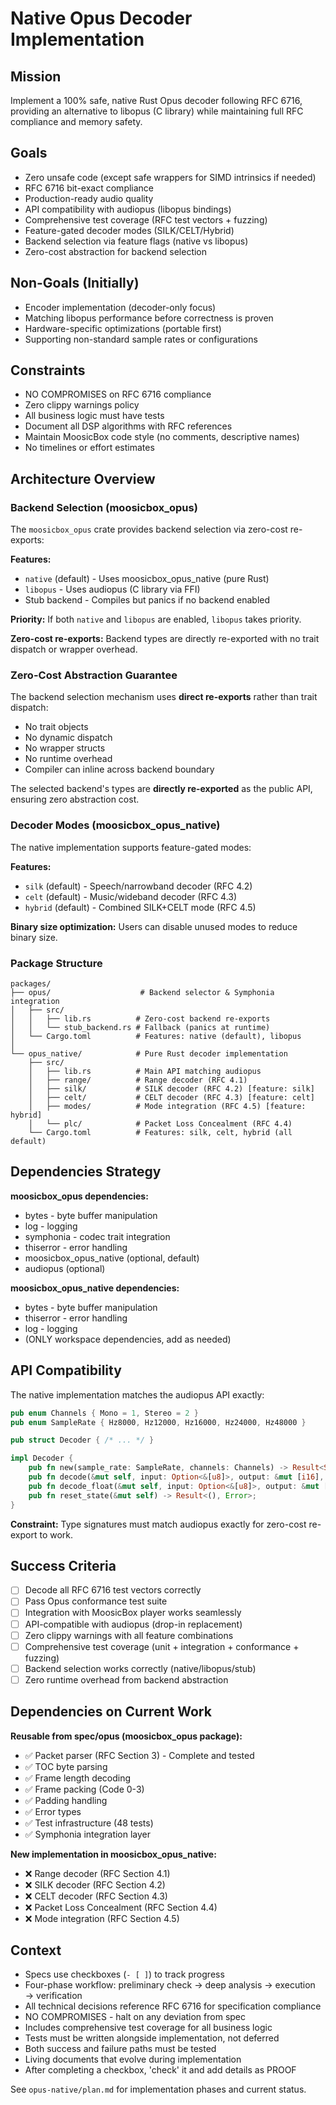 # Native Opus Decoder Implementation

## Mission
Implement a 100% safe, native Rust Opus decoder following RFC 6716, providing an alternative to libopus (C library) while maintaining full RFC compliance and memory safety.

## Goals
- Zero unsafe code (except safe wrappers for SIMD intrinsics if needed)
- RFC 6716 bit-exact compliance
- Production-ready audio quality
- API compatibility with audiopus (libopus bindings)
- Comprehensive test coverage (RFC test vectors + fuzzing)
- Feature-gated decoder modes (SILK/CELT/Hybrid)
- Backend selection via feature flags (native vs libopus)
- Zero-cost abstraction for backend selection

## Non-Goals (Initially)
- Encoder implementation (decoder-only focus)
- Matching libopus performance before correctness is proven
- Hardware-specific optimizations (portable first)
- Supporting non-standard sample rates or configurations

## Constraints
- NO COMPROMISES on RFC 6716 compliance
- Zero clippy warnings policy
- All business logic must have tests
- Document all DSP algorithms with RFC references
- Maintain MoosicBox code style (no comments, descriptive names)
- No timelines or effort estimates

## Architecture Overview

### Backend Selection (moosicbox_opus)

The `moosicbox_opus` crate provides backend selection via zero-cost re-exports:

**Features:**
- `native` (default) - Uses moosicbox_opus_native (pure Rust)
- `libopus` - Uses audiopus (C library via FFI)
- Stub backend - Compiles but panics if no backend enabled

**Priority:** If both `native` and `libopus` are enabled, `libopus` takes priority.

**Zero-cost re-exports:** Backend types are directly re-exported with no trait dispatch or wrapper overhead.

### Zero-Cost Abstraction Guarantee

The backend selection mechanism uses **direct re-exports** rather than trait dispatch:

- No trait objects
- No dynamic dispatch
- No wrapper structs
- No runtime overhead
- Compiler can inline across backend boundary

The selected backend's types are **directly re-exported** as the public API, ensuring zero abstraction cost.

### Decoder Modes (moosicbox_opus_native)

The native implementation supports feature-gated modes:

**Features:**
- `silk` (default) - Speech/narrowband decoder (RFC 4.2)
- `celt` (default) - Music/wideband decoder (RFC 4.3)
- `hybrid` (default) - Combined SILK+CELT mode (RFC 4.5)

**Binary size optimization:** Users can disable unused modes to reduce binary size.

### Package Structure

```
packages/
├── opus/                    # Backend selector & Symphonia integration
│   ├── src/
│   │   ├── lib.rs          # Zero-cost backend re-exports
│   │   └── stub_backend.rs # Fallback (panics at runtime)
│   └── Cargo.toml          # Features: native (default), libopus
│
└── opus_native/            # Pure Rust decoder implementation
    ├── src/
    │   ├── lib.rs          # Main API matching audiopus
    │   ├── range/          # Range decoder (RFC 4.1)
    │   ├── silk/           # SILK decoder (RFC 4.2) [feature: silk]
    │   ├── celt/           # CELT decoder (RFC 4.3) [feature: celt]
    │   ├── modes/          # Mode integration (RFC 4.5) [feature: hybrid]
    │   └── plc/            # Packet Loss Concealment (RFC 4.4)
    └── Cargo.toml          # Features: silk, celt, hybrid (all default)
```

## Dependencies Strategy

**moosicbox_opus dependencies:**
- bytes - byte buffer manipulation
- log - logging
- symphonia - codec trait integration
- thiserror - error handling
- moosicbox_opus_native (optional, default)
- audiopus (optional)

**moosicbox_opus_native dependencies:**
- bytes - byte buffer manipulation
- thiserror - error handling
- log - logging
- (ONLY workspace dependencies, add as needed)

## API Compatibility

The native implementation matches the audiopus API exactly:

```rust
pub enum Channels { Mono = 1, Stereo = 2 }
pub enum SampleRate { Hz8000, Hz12000, Hz16000, Hz24000, Hz48000 }

pub struct Decoder { /* ... */ }

impl Decoder {
    pub fn new(sample_rate: SampleRate, channels: Channels) -> Result<Self, Error>;
    pub fn decode(&mut self, input: Option<&[u8]>, output: &mut [i16], fec: bool) -> Result<usize, Error>;
    pub fn decode_float(&mut self, input: Option<&[u8]>, output: &mut [f32], fec: bool) -> Result<usize, Error>;
    pub fn reset_state(&mut self) -> Result<(), Error>;
}
```

**Constraint:** Type signatures must match audiopus exactly for zero-cost re-export to work.

## Success Criteria

- [ ] Decode all RFC 6716 test vectors correctly
- [ ] Pass Opus conformance test suite
- [ ] Integration with MoosicBox player works seamlessly
- [ ] API-compatible with audiopus (drop-in replacement)
- [ ] Zero clippy warnings with all feature combinations
- [ ] Comprehensive test coverage (unit + integration + conformance + fuzzing)
- [ ] Backend selection works correctly (native/libopus/stub)
- [ ] Zero runtime overhead from backend abstraction

## Dependencies on Current Work

**Reusable from spec/opus (moosicbox_opus package):**
- ✅ Packet parser (RFC Section 3) - Complete and tested
- ✅ TOC byte parsing
- ✅ Frame length decoding
- ✅ Frame packing (Code 0-3)
- ✅ Padding handling
- ✅ Error types
- ✅ Test infrastructure (48 tests)
- ✅ Symphonia integration layer

**New implementation in moosicbox_opus_native:**
- ❌ Range decoder (RFC Section 4.1)
- ❌ SILK decoder (RFC Section 4.2)
- ❌ CELT decoder (RFC Section 4.3)
- ❌ Packet Loss Concealment (RFC Section 4.4)
- ❌ Mode integration (RFC Section 4.5)

## Context

- Specs use checkboxes (`- [ ]`) to track progress
- Four-phase workflow: preliminary check → deep analysis → execution → verification
- All technical decisions reference RFC 6716 for specification compliance
- NO COMPROMISES - halt on any deviation from spec
- Includes comprehensive test coverage for all business logic
- Tests must be written alongside implementation, not deferred
- Both success and failure paths must be tested
- Living documents that evolve during implementation
- After completing a checkbox, 'check' it and add details as PROOF

See `opus-native/plan.md` for implementation phases and current status.
